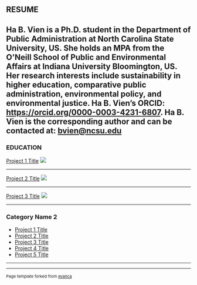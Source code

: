 ## RESUME

**Ha B. Vien is a Ph.D. student in the Department of Public Administration at North Carolina State University, US. She holds an MPA from the O'Neill School of Public and Environmental Affairs at Indiana University Bloomington, US. Her research interests include sustainability in higher education, comparative public administration, environmental policy, and environmental justice. Ha B. Vien’s ORCID:   https://orcid.org/0000-0003-4231-6807. Ha B. Vien is the corresponding author and can be contacted at: bvien@ncsu.edu**
---

### EDUCATION 

[Project 1 Title](/sample_page)
<img src="images/dummy_thumbnail.jpg?raw=true"/>

---
[Project 2 Title](/pdf/sample_presentation.pdf)
<img src="images/dummy_thumbnail.jpg?raw=true"/>

---
[Project 3 Title](http://example.com/)
<img src="images/dummy_thumbnail.jpg?raw=true"/>

---

### Category Name 2

- [Project 1 Title](http://example.com/)
- [Project 2 Title](http://example.com/)
- [Project 3 Title](http://example.com/)
- [Project 4 Title](http://example.com/)
- [Project 5 Title](http://example.com/)

---




---
<p style="font-size:11px">Page template forked from <a href="https://github.com/evanca/quick-portfolio">evanca</a></p>
<!-- Remove above link if you don't want to attibute -->
